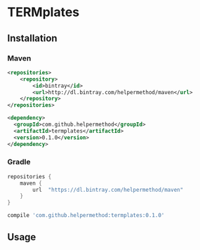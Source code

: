 # TERMplates

## Installation

### Maven

```xml
<repositories>
    <repository>
        <id>bintray</id>
        <url>http://dl.bintray.com/helpermethod/maven</url>
    </repository>
</repositories>

<dependency>
  <groupId>com.github.helpermethod</groupId>
  <artifactId>termplates</artifactId>
  <version>0.1.0</version>
</dependency>
```

### Gradle

```groovy
repositories {
    maven {
        url  "https://dl.bintray.com/helpermethod/maven" 
    }
}

compile 'com.github.helpermethod:termplates:0.1.0'
```

## Usage

